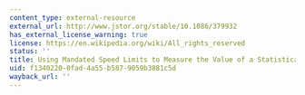 ```yaml
---
content_type: external-resource
external_url: http://www.jstor.org/stable/10.1086/379932
has_external_license_warning: true
license: https://en.wikipedia.org/wiki/All_rights_reserved
status: ''
title: Using Mandated Speed Limits to Measure the Value of a Statistical Life
uid: f1340220-0fad-4a55-b587-9059b3881c5d
wayback_url: ''
---
```

